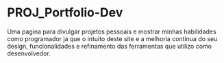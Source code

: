 # PROJ_Portfolio-Dev
Uma pagina para divulgar projetos pessoais e mostrar minhas habilidades como programador ja que o intuito deste site e a melhoria continua do seu design, 
funcionalidades e refinamento das ferramentas que utilizo como desenvolvedor.
